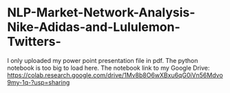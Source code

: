# NLP-Market-Network-Analysis-Nike-Adidas-and-Lululemon-Twitters-

I only uploaded my power point presentation file in pdf.
The python notebook is too big to load here. The notebook link to my Google Drive: https://colab.research.google.com/drive/1Mv8b8O6wXBxu6qG0iVn56Mdvo9my-1q-?usp=sharing

